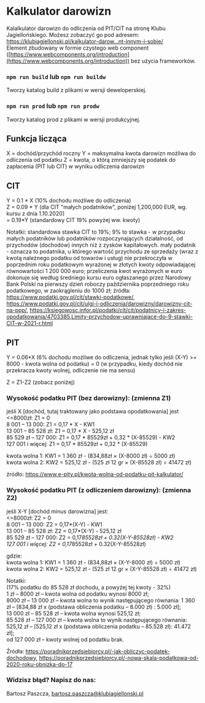 # Kalkulator darowizn

Kalalkulator darowizn do odliczenia od PIT/CIT na stronę Klubu Jagiellońskiego. Możesz zobaczyć go pod adresem: https://klubjagiellonski.pl/kalkulator-darow…nt-innym-i-sobie/  
Element zbudowany w formie czystego web component ([https://www.webcomponents.org/introduction](https://www.webcomponents.org/introduction)) bez użycia frameworków.

### `npm run build` lub `npm run buildw`

Tworzy katalog build z plikami w wersji deweloperskiej.

### `npm run prod` lub `npm run prodw`

Tworzy katalog prod z plikami w wersji produkcyjnej.


## Funkcja licząca

X = dochód/przychód roczny 
Y = maksymalna kwota darowizn możliwa do odliczenia od podatku
Z = kwota, o którą zmniejszy się podatek do zapłacenia (PIT lub CIT) w wyniku odliczenia darowizn

## CIT

Y = 0.1 * X (10% dochodu możliwe do odliczenia)  
Z = 0.09 * Y  (dla CIT "małych podatników", poniżej 1,200,000 EUR, wg. kursu z dnia 1.10.2020]  
  = 0.19*Y (standardowy CIT 19% powyżej ww. kwoty)  

Notatki: standardowa stawka CIT to 19%; 9% to stawka - w przypadku małych podatników lub podatników rozpoczynających działalność, od przychodów (dochodów) innych niż z zysków kapitałowych.
mały podatnik - oznacza to podatnika, u którego wartość przychodu ze sprzedaży (wraz z kwotą należnego podatku od towarów i usług) nie przekroczyła w poprzednim roku podatkowym wyrażonej w złotych kwoty odpowiadającej równowartości 1 200 000 euro; przeliczenia kwot wyrażonych w euro dokonuje się według średniego kursu euro ogłaszanego przez Narodowy Bank Polski na pierwszy dzień roboczy października poprzedniego roku podatkowego, w zaokrągleniu do 1000 zł;
źródła: https://www.podatki.gov.pl/cit/stawki-podatkowe/, https://www.podatki.gov.pl/cit/ulgi-i-odliczenia/darowizny/darowizny-cit-na-ppp/, https://ksiegowosc.infor.pl/podatki/cit/cit/podatnicy-i-zakres-opodatkowania/4703385,Limity-przychodow-uprawniajace-do-9-stawki-CIT-w-2021-r.html 

## PIT

Y = 0.06*X (6% dochodu możliwe do odliczenia, jednak tylko jeśli (X-Y) >= 8000 - kwota wolna od podatku)
  = 0 (w przypadku, kiedy dochód nie przekracza kwoty wolnej, odliczenie nie ma sensu)

Z = Z1-Z2 (zobacz poniżej)

### Wysokość podatku PIT (bez darowizny): (zmienna Z1)
jeśli X [dochód, tutaj traktowany jako podstawa opodatkowania] jest   
<=8000zł: Z1 = 0  
8 001 – 13 000: Z1 = 0,17 * X - KW1  
13 001 – 85 528 zł: Z1 = 0,17 * X - 525,12 zł  
85 529 zł – 127 000: Z1 = 0,17 * 85529zł + 0,32 * (X-85529) - KW2  
127 001 i więcej: Z1 = 0,17 * 85529zł + 0,32 * (X-85529)  

kwota wolna 1: KW1 = 1 360 zł - (834,88zł × (X-8000 zł) ÷ 5000 zł)  
kwota wolna 2: KW2 = 525,12 zł - (525 zł 12 gr × (X-85528 zł) ÷ 41472 zł)  

źródło: https://www.e-pity.pl/kwota-wolna-od-podatku-pit-kalkulator/ 

### Wysokość podatku PIT (z odliczeniem darowizny): (zmienna Z2)
jeśli X-Y [dochód minus darowizna] jest:  
<=8000zł: Z2 = 0  
8 001 – 13 000: Z2 = 0,17*(X-Y) - KW1  
13 001 – 85 528 zł: Z2 = 0,17*(X-Y) - 525,12 zł  
85 529 zł – 127 000: Z2 = 0,17*85528zł + 0.32(X-Y-85528zł) - KW2  
127 001 i więcej: Z2 = 0,17*85528zł + 0.32(X-Y-85528zł)  

gdzie:  
kwota wolna 1: KW1 = 1 360 zł - (834,88zł × (X-Y-8000 zł) ÷ 5000 zł)  
kwota wolna 2: KW2 = 525,12 zł - (525 zł 12 gr × (X-Y-85528 zł) ÷ 41472 zł)  

Notatki:  
(17% podatku do 85 528 zł dochodu, a powyżej tej kwoty - 32%)  
1 zł – 8000 zł – kwota wolna od podatku wynosi 8000 zł;  
8000 zł – 13 000 zł – kwota wolna to wynik następującego równania: 1 360 zł – [834,88 zł x (podstawa obliczenia podatku – 8.000 zł) : 5.000 zł];  
13 000 zł – 85 528 zł – kwota wolna wynosi 525,12 zł;  
85 528 zł – 127 000 zł – kwota wolna to wynik następującego równania: 525,12 zł – [525,12 zł x (podstawa obliczenia podatku – 85.528 zł): 41.472 zł];  
od 127 000 zł – kwoty wolnej od podatku brak.  

Źródła: https://poradnikprzedsiebiorcy.pl/-jak-obliczyc-podatek-dochodowy, https://poradnikprzedsiebiorcy.pl/-nowa-skala-podatkowa-od-2020-roku-obnizka-do-17 

### Widzisz błąd? Napisz do nas:
Bartosz Paszcza, bartosz.paszcza@klubjagiellonski.pl

